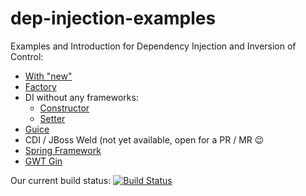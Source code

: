 dep-injection-examples
======================

Examples and Introduction for Dependency Injection and Inversion of Control:
- [With "new"](https://github.com/lofidewanto/dep-injection-examples/tree/master/di-primitive-new)
- [Factory](https://github.com/lofidewanto/dep-injection-examples/tree/master/di-primitive-factory)
- DI without any frameworks:
  - [Constructor](https://github.com/lofidewanto/dep-injection-examples/tree/master/di-inject-constructor)
  - [Setter](https://github.com/lofidewanto/dep-injection-examples/tree/master/di-inject-setter)
- [Guice](https://github.com/lofidewanto/dep-injection-examples/tree/master/di-inject-constructor-guice)
- CDI / JBoss Weld (not yet available, open for a PR / MR 😉
- [Spring Framework](https://github.com/lofidewanto/dep-injection-examples/tree/master/di-inject-field-spring)
- [GWT Gin](https://github.com/lofidewanto/dep-injection-examples/tree/master/di-inject-constructor-gwt-gin)

Our current build status: [![Build Status](https://travis-ci.org/lofidewanto/dep-injection-examples.svg?branch=master)](https://travis-ci.org/lofidewanto/dep-injection-examples)
